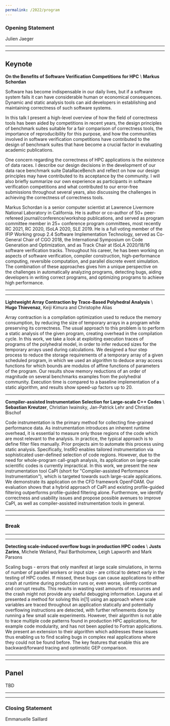 ```yaml
---
permalink: /2022/program
---
```


<script type="text/javascript" src="/assets/js/timeconvert.js"></script>

### Opening Statement
<p>
<script>
    var d = new Date(Date.UTC(2022, 6, 2, 12, 0));
    var d2 = new Date(Date.UTC(2022, 6, 2, 12, 5));
    myDateTime(d, d2);
</script>
Julien Jaeger
</p>

---
---

## Keynote
<p>
<script>
    var d = new Date(Date.UTC(2022, 6, 2, 12, 5));
    var d2 = new Date(Date.UTC(2022, 6, 2, 13, 0));
    myDateTime(d, d2);
</script>
</p>

**On the Benefits of Software Verification Competitions for HPC** \\
**Markus Schordan**

Software has become indispensable in our daily lives, but if a
software system fails it can have considerable human or economical
consequences. Dynamic and static analysis tools can aid developers in
establishing and maintaining correctness of such software systems.

In this talk I present a high-level overview of how the field of
correctness tools has been aided by competitions in recent years, the
design principles of benchmark suites suitable for a fair comparison
of correctness tools, the importance of reproducibility for this
purpose, and how the communities involved in software verification
competitions have contributed to the design of benchmark suites that
have become a crucial factor in evaluating academic publications.

One concern regarding the correctness of HPC applications is the
existence of data races. I describe our design decisions in the
development of our data race benchmark suite DataRaceBench and reflect
on how our design principles may have contributed to its acceptance by
the community. I will also briefly summarize our own experience as
participants in software verification competitions and what
contributed to our error-free submissions throughout several years,
also discussing the challenges in achieving the correctness of
correctness tools.

Markus Schordan is a senior computer scientist at Lawrence Livermore
National Laboratory in California.  He is author or co-author of 50+
peer-refereed journal/conference/workshop publications, and served as
program committee member in 25+ conference program committees, most
recently RC 2021, RC 2020, ISoLA 2020, SLE 2019. He is a full voting
member of the IFIP Working group 2.4 Software Implementation
Technology, served as Co-General Chair of CGO 2018, the International
Symposium on Code Generation and Optimization, and as Track Chair at
ISoLA 2020/18/16 software verification tracks. Throughout his career,
he has been working on aspects of software verification, compiler
construction, high-performance computing, reversible computation, and
parallel discrete event simulation. The combination of these
approaches gives him a unique perspective on the challenges in
automatically analyzing programs, detecting bugs, aiding developers in
writing correct programs, and optimizing programs to achieve high
performance.

---
---

<p>
<script>
    var d = new Date(Date.UTC(2022, 6, 2, 13, 0));
    var d2 = new Date(Date.UTC(2022, 6, 2, 14, 0));
    myDateTime(d, d2);
</script>
</p>

**Lightweight Array Contraction by Trace-Based Polyhedral Analysis** \\
**Hugo Thievenaz**, Keiji Kimura and Christophe Alias

Array contraction is a compilation optimization used to reduce the memory consumption, by reducing the size of temporary arrays in a program while preserving its correctness. The usual approach to this problem is to perform a static analysis of the given program, creating overhead in the compilation cycle. In this work, we take a look at exploiting execution traces of programs of the polyhedral model, in order to infer reduced sizes for the temporary arrays used during calculations. We designed a four step process to reduce the storage requirements of a temporary array of a given scheduled program, in which we used an algorithm to deduce array access functions for which bounds are modulos of affine functions of parameters of the program. Our results show memory reductions of an order of magnitude on several benchmarks examples from the polyhedral community. Execution time is compared to a baseline implementation of a static algorithm, and results show speed-up factors up to 20.

---

**Compiler-assisted Instrumentation Selection for Large-scale C++ Codes** \\
**Sebastian Kreutzer**, Christian Iwainsky, Jan-Patrick Lehr and Christian Bischof

Code instrumentation is the primary method for collecting fine-grained performance data. As instrumentation introduces an inherent runtime overhead, it is essential to measure only those regions of the code which are most relevant to the analysis. In practice, the typical approach is to define filter files manually. Prior projects aim to automate this process using static analysis. Specifically, InstRO enables tailored instrumentation via sophisticated user-defined selection of code regions. However, due to the need for whole-program call-graph analysis, its application on large-scale scientific codes is currently impractical. In this work, we present the new instrumentation tool CaPI (short for "Compiler-assisted Performance Instrumentation"), which is targeted towards such large-scale applications. We demonstrate its application on the CFD framework OpenFOAM. Our evaluation shows that a hybrid approach of CaPI and existing profile-guided filtering outperforms profile-guided filtering alone. Furthermore, we identify correctness and usability issues and propose possible avenues to improve CaPI, as well as compiler-assisted instrumentation tools in general.

---
---

### Break
<p>
<script>
    var d = new Date(Date.UTC(2022, 6, 2, 14, 0));
    var d2 = new Date(Date.UTC(2022, 6, 2, 14, 30));
    myDateTime(d, d2);
</script>
</p>

---
---

<p>
<script>
    var d = new Date(Date.UTC(2022, 6, 2, 14, 30));
    var d2 = new Date(Date.UTC(2022, 6, 2, 15, 0));
    myDateTime(d, d2);
</script>
</p>

**Detecting scale-induced overflow bugs in production HPC codes** \\
**Justs Zarins**, Michele Weiland, Paul Bartholomew, Leigh Lapworth and Mark Parsons

Scaling bugs - errors that only manifest at large scale simulations, in terms of number of parallel workers or input size - are critical to detect early in the testing of HPC codes. If missed, these bugs can cause applications to either crash at runtime during production runs or, even worse, silently continue and corrupt results. This results in wasting vast amounts of resources and the crash might not provide any useful debugging information. Laguna et al presented a method for solving this in[1] using an approach where scale variables are traced throughout an application statically and potentially overflowing instructions are detected, with further refinements done by running a few small scale experiments. However, their algorithm is not able to trace multiple code patterns found in production HPC applications, for example code modularity, and has not been applied to Fortran applications. We present an extension to their algorithm which addresses these issues thus enabling us to find scaling bugs in complex real applications where they could not be found before. The key features that enable this are backward/forward tracing and optimistic GEP comparison.

---
---

## Panel

<p>
<script>
    var d = new Date(Date.UTC(2022, 6, 2, 15, 0));
    var d2 = new Date(Date.UTC(2022, 6, 2, 16, 0));
    myDateTime(d, d2);
</script>
</p>

TBD

---
---

### Closing Statement
<p>
<script>
    var d = new Date(Date.UTC(2022, 6, 2, 16, 0));
    var d2 = new Date(Date.UTC(2022, 6, 2, 16, 5));
    myDateTime(d, d2);
</script>
Emmanuelle Saillard
</p>
